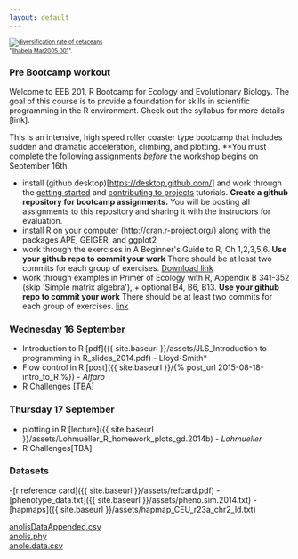 ```yaml
---
layout: default
---
```


<p><font size=1>
<a href="http://bamm-project.org/_images/xIntroFig_whalerates.png"><img src="http://bamm-project.org/_images/xIntroFig_whalerates.png" alt="diversification rate of cetaceans"></a><br>"<a href="http://bamm-project.org/_images/xIntroFig_whalerates.png">Ilhabela Mar2005 001</a>".</p>
</font>


### Pre Bootcamp workout
Welcome to EEB 201, R Bootcamp for Ecology and Evolutionary Biology. The goal of this course is to provide a foundation for skills in scientific programming in the R environment. Check out the syllabus for more details [link].

This is an intensive, high speed roller coaster type bootcamp that includes sudden and dramatic acceleration, climbing, and plotting. **You must complete the following assignments *before* the workshop begins on September 16th.

- install (github desktop)[https://desktop.github.com/] and work through the [getting started](https://help.github.com/desktop/guides/getting-started/) and [contributing to projects](https://help.github.com/desktop/guides/contributing/) tutorials. **Create a github repository for bootcamp assignments.** You will be posting all assignments to this repository and sharing it with the instructors for evaluation.
- install R on your computer (http://cran.r-project.org/) along with the packages APE, GEIGER, and ggplot2
- work through the exercises in A Beginner's Guide to R, Ch 1,2,3,5,6. **Use your github repo to commit your work** There should be at least two commits for each group of exercises. [Download link](http://link.springer.com/book/10.1007/978-0-387-93837-0)
- work through examples in Primer of Ecology with R, Appendix B 341-352 (skip 'Simple matrix algebra'), + optional B4, B6, B13. **Use your github repo to commit your work** There should be at least two commits for each group of exercises. [link](http://link.springer.com/book/10.1007/978-0-387-89882-7)




### Wednesday 16 September

- Introduction to R [pdf]({{ site.baseurl }}/assets/JLS_Introduction to programming in R_slides_2014.pdf) - Lloyd-Smith* 
- Flow control in R [post]({{ site.baseurl }}/{% post_url 2015-08-18-intro_to_R %}) - *Alfaro* 
- R Challenges [TBA]

### Thursday 17 September

- plotting in R [lecture]({{ site.baseurl }}/assets/Lohmueller_R_homework_plots_gd.2014b) - *Lohmueller*
- R Challenges[TBA]


### Datasets
-[r reference card]({{ site.baseurl }}/assets/refcard.pdf)
-[phenotype_data.txt]({{ site.baseurl }}/assets/pheno.sim.2014.txt)
-[hapmaps]({{ site.baseurl }}/assets/hapmap_CEU_r23a_chr2_ld.txt)

<a href="https://drive.google.com/file/d/0B9R4DAZPUvjiV2VhTUxOTlRuQUU/edit?usp=sharing">anolisDataAppended.csv</a> <br>
<a href="https://drive.google.com/file/d/0B9R4DAZPUvjiSkl1aFY2TkNMVFk/edit?usp=sharing">anolis.phy</a><br>
<a href="http://www.phytools.org/Bogota2014/Exercise_1.1/anole.data.csv">anole.data.csv</a>

